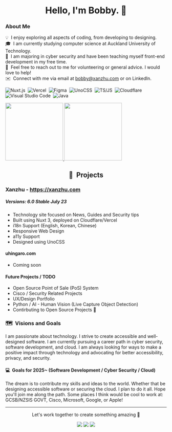 <h1 align="center">Hello, I'm Bobby. 🤠</h1>

### About Me

💡 &nbsp;I enjoy exploring all aspects of coding, from developing to designing.\
🎓 &nbsp;I am currently studying computer science at Auckland University of Technology.\
🌱 &nbsp;I am majoring in cyber security and have been teaching myself front-end development in my free time.\
💬 &nbsp;Feel free to reach out to me for volunteering or general advice. I would love to help! \
✉️ &nbsp;Connect with me via email at bobby@xanzhu.com or on LinkedIn.

![Nuxt.js](https://img.shields.io/badge/-nuxt.js-05122A?style=flat&logo=nuxt.js)&nbsp;
![Vercel](https://img.shields.io/badge/-Vercel-05122A?style=flat&logo=Vercel)&nbsp;
![Figma](https://img.shields.io/badge/-Figma-05122A?style=flat&logo=Figma)&nbsp;
![UnoCSS](https://img.shields.io/badge/-unocss-05122A?style=flat&logo=unocss)&nbsp;
![TS/JS](https://img.shields.io/badge/-TS/JS-05122A?style=flat&logo=typescript)&nbsp;
![Cloudflare](https://img.shields.io/badge/-cloudflare-05122A?style=flat&logo=cloudflare)&nbsp;
![Visual Studio Code](https://img.shields.io/badge/-Visual%20Studio%20Code-05122A?style=flat&logo=visual-studio-code&logoColor=007ACC)&nbsp;
![Java](https://img.shields.io/badge/-Java-05122A?style=flat&logo=Java)&nbsp;

<p>
<a href="https://github.com/xanzhu"> 
  <img height="180em" src="https://github-readme-stats.vercel.app/api?username=xanzhu&count_private=true&show_icons=true&theme=midnight-purple"/>
  <img height="180em" src="https://github-readme-stats.vercel.app/api/top-langs/?username=xanzhu&layout=compact&theme=midnight-purple" />
</a>
</p>

<h2 align="center">🚧 &nbsp;Projects</h2>

### Xanzhu - https://xanzhu.com

##### Versions: 6.0 Stable July 23
- Technology site focused on News, Guides and Security tips
- Built using Nuxt 3, deployed on Cloudflare/Vercel
- i18n Support (English, Korean, Chinese)
- Responsive Web Design
- a11y Support
- Designed using UnoCSS

#### uhingaro.com
- Coming soon

#### Future Projects / TODO
- Open Source Point of Sale (PoS) System
- Cisco / Security Related Projects
- UX/Design Portfolio
- Python / AI - Human Vision (Live Capture Object Detection)
- Contirbuting to Open Source Projects 👀

### 🗺️ &nbsp;Visions and Goals 

I am passionate about technology. I strive to create accessible and well-designed software. I am currently pursuing a career path in cyber security, software development, and cloud. I am always looking for ways to make a positive impact through technology and advocating for better accessibility, privacy, and security.

#### 💻 &nbsp;Goals for 2025~ (Software Development / Cyber Security / Cloud)

The dream is to contribute my skills and ideas to the world. Whether that be designing accessible software or securing the cloud. I plan to do it all.
Hope you'll join me along the path. Some places I think would be cool to work at: GCSB/NZSIS GOVT, Cisco, Microsoft, Google, or Apple!

----

<p align="center">Let's work together to create something amazing 🥳 </p>
<p align="center">
<a href="https://xanzhu.com" target="_blank"><img src="https://img.shields.io/badge/-xanzhu.com-000000?style=flat&logo=Brave"/></a>
<a href="https://linkedin.com/in/uhingaro" target="_blank"><img src="https://img.shields.io/badge/-Bobby-0077B5?style=flat&logo=Linkedin&logoColor=white"/></a>
<a href="mailto:bobby@xanzhu.com"><img src="https://img.shields.io/badge/-bobby@xanzhu.com-FFFFFF?style=flat&logo=Gmail"/></a>
</p>
